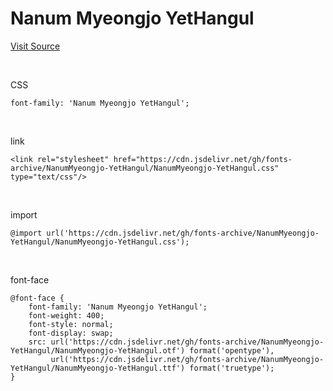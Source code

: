 # Nanum Myeongjo YetHangul

[Visit Source](https://hangeul.naver.com/font)

&nbsp;

CSS

```
font-family: 'Nanum Myeongjo YetHangul';
```

&nbsp;

link

```
<link rel="stylesheet" href="https://cdn.jsdelivr.net/gh/fonts-archive/NanumMyeongjo-YetHangul/NanumMyeongjo-YetHangul.css" type="text/css"/>
```

&nbsp;

import

```
@import url('https://cdn.jsdelivr.net/gh/fonts-archive/NanumMyeongjo-YetHangul/NanumMyeongjo-YetHangul.css');
```

&nbsp;

font-face

```
@font-face {
    font-family: 'Nanum Myeongjo YetHangul';
    font-weight: 400;
    font-style: normal;
    font-display: swap;
    src: url('https://cdn.jsdelivr.net/gh/fonts-archive/NanumMyeongjo-YetHangul/NanumMyeongjo-YetHangul.otf') format('opentype'),
         url('https://cdn.jsdelivr.net/gh/fonts-archive/NanumMyeongjo-YetHangul/NanumMyeongjo-YetHangul.ttf') format('truetype');
}
```

